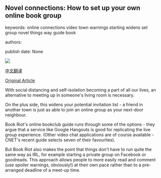 ## Novel connections: How to set up your own online book group

keywords: online connections video town warnings starting widens set group novel things way guide book

authors: 

publish date: None

![](https://ichef.bbci.co.uk/images/ic/1200x675/p0872vpk.jpg)

[中文翻译](Novel%20connections%3A%20How%20to%20set%20up%20your%20own%20online%20book%20group_zh.md)

[Original Article](https://www.bbc.co.uk/programmes/articles/4d2tfP38MXzZ8bgM7KZ4Wyb/novel-connections-how-to-set-up-your-own-online-book-group)

With social distancing and self-isolation becoming a part of all our lives, an alternative to meeting up in someone's living room is necessary.

On the plus side, this widens your potential invitation list - a friend in another town is just as able to join an online group as your next-door neighbour.

Book Riot's online bookclub guide runs through some of the options - they argue that a service like Google Hangouts is good for replicating the live group experience. (Other video chat applications are of course available - CNET's recent guide selects seven of their favourites).

But Book Riot also makes the point that things don't have to run quite the same way as IRL, for example starting a private group on Facebook or goodreads. This approach allows people to more easily read and comment (use spoiler warnings, obviously\!) at their own pace rather than to a pre-arranged deadline of a meet-up time.